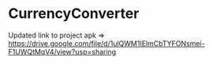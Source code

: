 # CurrencyConverter

Updated link to project apk => https://drive.google.com/file/d/1ulQWM1IElmCbTYFONsmei-F1UWQtMqV4/view?usp=sharing
